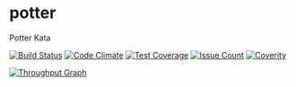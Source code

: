 # potter
Potter Kata

[![Build Status](https://travis-ci.org/modernmaster/katas.svg?branch=master)][travis]
[![Code Climate](https://codeclimate.com/github/modernmaster/katas/badges/gpa.svg)][codeclimate]
[![Test Coverage](https://codeclimate.com/github/modernmaster/katas/badges/coverage.svg)][coverage]
[![Issue Count](https://codeclimate.com/github/modernmaster/katas/badges/issue_count.svg)][issues]
[![Coverity](https://scan.coverity.com/projects/8939/badge.svg)][coverity]

[travis]: http://travis-ci.org/modernmaster/katas
[codeclimate]: https://codeclimate.com/github/modernmaster/katas
[coverage]: https://codeclimate.com/github/modernmaster/katas/coverage
[issues]: https://codeclimate.com/github/modernmaster/katas
[coverity]: https://scan.coverity.com/projects/modernmaster-katas
[![Throughput Graph](https://graphs.waffle.io/modernmaster/katas/throughput.svg)](https://waffle.io/modernmaster/katas/metrics/throughput)